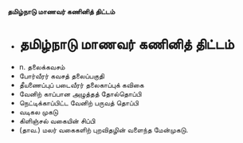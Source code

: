 **தமிழ்நாடு மாணவர் கணினித் திட்டம்**
- # தமிழ்நாடு மாணவர் கணினித் திட்டம்
- n. தலைக்கவசம்
- போர்வீரர் கவசத் தலைப்பகுதி
- தீயணைப்புப் படைவீரர் தலைகாப்புக் கவிகை
- வேனிற் காப்பான அழுத்தத் தோல்தொப்பி
- நெட்டிக்காப்பிட்ட வேனிற் பருவத் தொப்பி
- வடிகல முகடு
- கிளிஞ்சல் வகையின் சிப்பி
- (தாவ.) மலர் வகைகளிற் புறவிதழின் வளைந்த மேன்முகடு.

